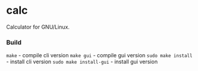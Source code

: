 # calc

Calculator for GNU/Linux.


### Build

`make` - compile cli version
`make gui` - compile gui version
`sudo make install` - install cli version
`sudo make install-gui` - install gui version
